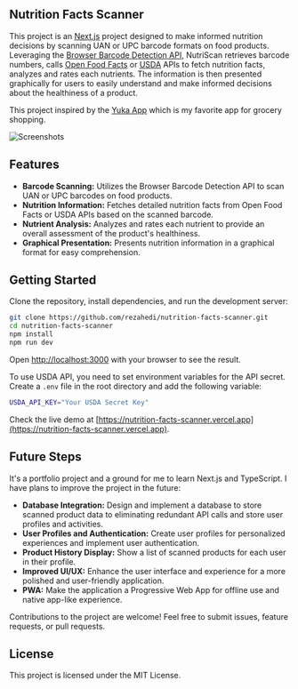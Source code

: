 ## Nutrition Facts Scanner

This project is an [Next.js](https://nextjs.org/) project designed to make informed nutrition decisions by scanning UAN or UPC barcode formats on food products. Leveraging the [Browser Barcode Detection API](https://developer.mozilla.org/en-US/docs/Web/API/Barcode_Detection_API), NutriScan retrieves barcode numbers, calls [Open Food Facts](https://world.openfoodfacts.org/data) or [USDA](https://fdc.nal.usda.gov/api-guide.html) APIs to fetch nutrition facts, analyzes and rates each nutrients. The information is then presented graphically for users to easily understand and make informed decisions about the healthiness of a product.

This project inspired by the [Yuka App](https://yuka.io) which is my favorite app for grocery shopping.

![Screenshots](https://github.com/rezahedi/nutrition-facts-scanner/blob/main/public/Screenshots_20231219-120947-portrait.png)

## Features

- __Barcode Scanning:__ Utilizes the Browser Barcode Detection API to scan UAN or UPC barcodes on food products.
- __Nutrition Information:__ Fetches detailed nutrition facts from Open Food Facts or USDA APIs based on the scanned barcode.
- __Nutrient Analysis:__ Analyzes and rates each nutrient to provide an overall assessment of the product's healthiness.
- __Graphical Presentation:__ Presents nutrition information in a graphical format for easy comprehension.

## Getting Started

Clone the repository, install dependencies, and run the development server:

```bash
git clone https://github.com/rezahedi/nutrition-facts-scanner.git
cd nutrition-facts-scanner
npm install
npm run dev
```
Open [http://localhost:3000](http://localhost:3000) with your browser to see the result.

To use USDA API, you need to set environment variables for the API secret. Create a `.env` file in the root directory and add the following variable:

```bash
USDA_API_KEY="Your USDA Secret Key"
```

Check the live demo at [https://nutrition-facts-scanner.vercel.app](https://nutrition-facts-scanner.vercel.app).

## Future Steps

It's a portfolio project and a ground for me to learn Next.js and TypeScript. I have plans to improve the project in the future:

- __Database Integration:__ Design and implement a database to store scanned product data to eliminating redundant API calls and store user profiles and activities.
- __User Profiles and Authentication:__ Create user profiles for personalized experiences and implement user authentication.
- __Product History Display:__ Show a list of scanned products for each user in their profile.
- __Improved UI/UX:__ Enhance the user interface and experience for a more polished and user-friendly application.
- __PWA:__ Make the application a Progressive Web App for offline use and native app-like experience.

Contributions to the project are welcome! Feel free to submit issues, feature requests, or pull requests.

## License

This project is licensed under the MIT License.

